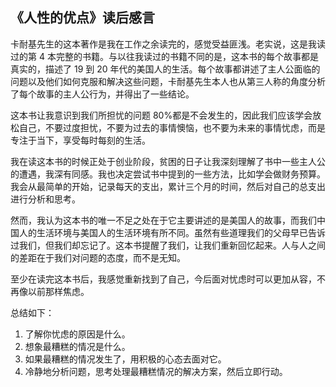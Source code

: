 ## 《人性的优点》读后感言

卡耐基先生的这本著作是我在工作之余读完的，感觉受益匪浅。老实说，这是我读过的第 4 本完整的书籍。与以往我读过的书籍不同的是，这本书的每个故事都是真实的，描述了 19 到 20 年代的美国人的生活。每个故事都讲述了主人公面临的问题以及他们如何克服和解决这些问题，卡耐基先生本人也从第三人称的角度分析了每个故事的主人公行为，并得出了一些结论。

这本书让我意识到我们所担忧的问题 80%都是不会发生的，因此我们应该学会放松自己，不要过度担忧，不要为过去的事情懊恼，也不要为未来的事情忧虑，而是专注于当下，享受每时每刻的生活。

我在读这本书的时候正处于创业阶段，贫困的日子让我深刻理解了书中一些主人公的遭遇，我深有同感。我也决定尝试书中提到的一些方法，比如学会做财务预算。我会从最简单的开始，记录每天的支出，累计三个月的时间，然后对自己的总支出进行分析和思考。

然而，我认为这本书的唯一不足之处在于它主要讲述的是美国人的故事，而我们中国人的生活环境与美国人的生活环境有所不同。虽然有些道理我们的父母早已告诉过我们，但我们却忘记了。这本书提醒了我们，让我们重新回忆起来。人与人之间的差距在于我们对问题的态度，而不是无知。

至少在读完这本书后，我感觉重新找到了自己，今后面对忧虑时可以更加从容，不再像以前那样焦虑。

总结如下：

1.  了解你忧虑的原因是什么。
2.  想象最糟糕的情况是什么。
3.  如果最糟糕的情况发生了，用积极的心态去面对它。
4.  冷静地分析问题，思考处理最糟糕情况的解决方案，然后立即行动。
